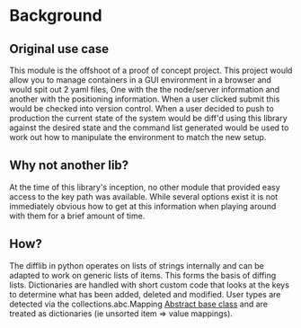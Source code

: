 # Background

Original use case
------------------
This module is the offshoot of a proof of concept project. This project would 
allow you to manage containers in a GUI environment in a browser and would spit 
out 2 yaml files, One with the the node/server information and another with the 
positioning information. When a user clicked submit this would be checked into 
version control. When a user decided to push to production the current state of 
the system would be diff'd using this library against the desired state and the 
command list generated would be used to work out how to manipulate the 
environment to match the new setup.

Why not another lib?
---------------------
At the time of this library's inception, no other module that provided easy 
access to the key path was available. While several options exist it is not 
immediately obvious how to get at this information when playing around with them 
for a brief amount of time.

How?
----
The difflib in python operates on lists of strings internally and can 
be adapted to work on generic lists of items. This forms the basis of diffing 
lists. Dictionaries are handled with short custom code that looks at the keys to 
determine what has been added, deleted and modified. User types are detected 
via the collections.abc.Mapping [Abstract base class](https://docs.python.org/3/library/collections.abc.html#collections-abstract-base-classes) 
and are treated as dictionaries (ie unsorted item => value mappings).
